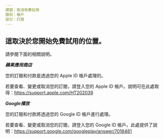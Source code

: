 ```yaml
---
標題：取消免費試用
類別：帳戶
部分：訂閱
---
```

## 這取決於您開始免費試用的位置。


請參閱下面的相關說明。



***蘋果應用商店***


您的訂閱和付款是透過您的 Apple ID 帳戶處理的。


若要查看、變更或取消您的訂閱，請登入您的 Apple ID 帳戶。說明可在此處取得：<https://support.apple.com/HT202039>



***Google播放***


您的訂閱和付款將透過您的 Google ID 帳戶進行處理。


若要查看、變更或取消您的訂閱，請登入您的 Google ID 帳戶。此處提供了說明：<https://support.google.com/googleplay/answer/7018481>
